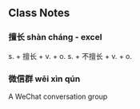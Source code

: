 
## Class Notes

### 擅长 shàn cháng - excel

s. + 擅长 + v. + o. 
s. + 不擅长 + v. + o. 

### 微信群 wēi xìn qún

A WeChat conversation group
